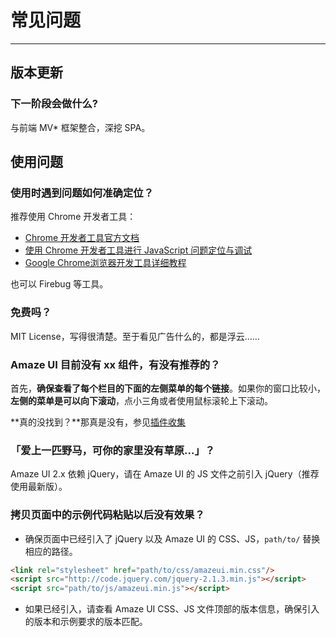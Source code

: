 # 常见问题
---

## 版本更新

### 下一阶段会做什么?

与前端 MV* 框架整合，深挖 SPA。


## 使用问题

### 使用时遇到问题如何准确定位？

推荐使用 Chrome 开发者工具：

- [Chrome 开发者工具官方文档](https://developer.chrome.com/devtools)
- [使用 Chrome 开发者工具进行 JavaScript 问题定位与调试](http://www.ibm.com/developerworks/cn/web/1410_wangcy_chromejs/)
- [Google Chrome浏览器开发工具详细教程](http://blog.sina.com.cn/s/blog_6e637ea701017glv.html)

也可以 Firebug 等工具。

### 免费吗？

MIT License，写得很清楚。至于看见广告什么的，都是浮云……

### Amaze UI 目前没有 xx 组件，有没有推荐的？

首先，**确保查看了每个栏目的下面的左侧菜单的每个链接**。如果你的窗口比较小， **左侧的菜单是可以向下滚动**，点小三角或者使用鼠标滚轮上下滚动。

**真的没找到？**那真是没有，参见[插件收集](/getting-started/collections?_ver=2.x)

### 「爱上一匹野马，可你的家里没有草原…」？

Amaze UI 2.x 依赖 jQuery，请在 Amaze UI 的 JS 文件之前引入 jQuery（推荐使用最新版）。

### 拷贝页面中的示例代码粘贴以后没有效果？

- 确保页面中已经引入了 jQuery 以及 Amaze UI 的 CSS、JS，`path/to/` 替换相应的路径。

```html
<link rel="stylesheet" href="path/to/css/amazeui.min.css"/>
<script src="http://code.jquery.com/jquery-2.1.3.min.js"></script>
<script src="path/to/js/amazeui.min.js"></script>
```

- 如果已经引入，请查看 Amaze UI CSS、JS 文件顶部的版本信息，确保引入的版本和示例要求的版本匹配。

